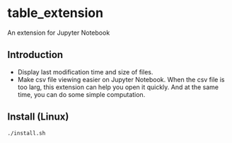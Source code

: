 # table_extension
An extension for Jupyter Notebook

## Introduction
- Display last modification time and size of files.
- Make csv file viewing easier on Jupyter Notebook. When the csv file is too larg, this extension can help you open it quickly. And at the same time, you can do some simple computation.

## Install (Linux)
```
./install.sh
```
